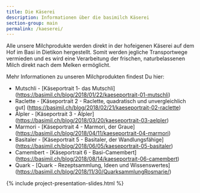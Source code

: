 ```yaml
---
title: Die Käserei
description: Informationen über die basimilch Käserei
section-group: main
permalink: /kaeserei/
---
```


Alle unsere Milchprodukte werden direkt in der hofeigenen Käserei
auf dem Hof im Basi in Dietikon hergestellt. Somit werden jegliche Transportwege vermieden
und es wird eine Verarbeitung der frischen, naturbelassenen Milch direkt
nach dem Melken ermöglicht.

Mehr Informationen zu unseren Milchprodukten findest Du hier:

- Mutschli - [Käseportrait 1- das Mutschli] (https://basimil.ch/blog/2018/01/22/kaeseportrait-01-mutschli)
- Raclette - [Käseportrait 2 - Raclette, quadratisch und unvergleichlich gut] (https://basimil.ch/blog/2018/02/21/kaeseportrait-02-raclette)
- Älpler - [Käseportrait 3 - Älpler] (https://basimil.ch/blog/2018/03/20/kaeseportrait-03-aelpler)
- Marmori - [Käseportrait 4 - Marmori, der Graue] (https://basimil.ch/blog/2018/04/11/kaeseportrait-04-marmori)
- Basitaler - [Käseportrait 5 - Basitaler, der Wandlungsfähige] (https://basimil.ch/blog/2018/06/05/kaeseportrait-05-basitaler)
- Camembert - [Käseportrait 6 - Basi-Camembert] (https://basimil.ch/blog/2018/08/14/kaeseportrait-06-camembert)
- Quark - [Quark - Rezeptsammlung, Ideen und Wissenswertes] (https://basimil.ch/blog/2018/11/30/QuarksammlungRosmarie/)

{% include project-presentation-slides.html %}
